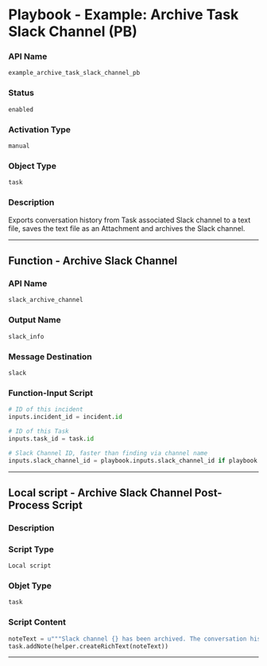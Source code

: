 <!--
    DO NOT MANUALLY EDIT THIS FILE
    THIS FILE IS AUTOMATICALLY GENERATED WITH resilient-sdk codegen
    Generated with resilient-sdk v49.0.4423
-->

# Playbook - Example: Archive Task Slack Channel (PB)

### API Name
`example_archive_task_slack_channel_pb`

### Status
`enabled`

### Activation Type
`manual`

### Object Type
`task`

### Description
Exports conversation history from Task associated Slack channel to a text file, saves the text file as an Attachment and archives the Slack channel.


---
## Function - Archive Slack Channel

### API Name
`slack_archive_channel`

### Output Name
`slack_info`

### Message Destination
`slack`

### Function-Input Script
```python
# ID of this incident
inputs.incident_id = incident.id

# ID of this Task
inputs.task_id = task.id

# Slack Channel ID, faster than finding via channel name
inputs.slack_channel_id = playbook.inputs.slack_channel_id if playbook.inputs.slack_channel_id else inputs.slack_channel_id
```

---

## Local script - Archive Slack Channel Post-Process Script

### Description


### Script Type
`Local script`

### Objet Type
`task`

### Script Content
```python
noteText = u"""Slack channel {} has been archived. The conversation history has been saved as an attachment.""".format(playbook.functions.results.channel)
task.addNote(helper.createRichText(noteText))
```

---
